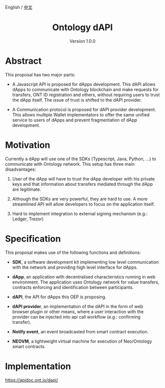 English / [中文](./ontology_dapp_dapi_zh.html)

<h1 align="center">Ontology dAPI</h1>
<p align="center" class="version">Version 1.0.0 </p>

# Abstract

This proposal has two major parts:

* A Javascript API is proposed for dApps development. This dAPI allows dApps to communicate with Ontology blockchain and make requests for transfers, ONT ID registration and others, without requiring users to trust the dApp itself. The issue of trust is shifted to the dAPI provider.

* A Communication protocol is proposed for dAPI provider development. This allows multiple Wallet implementators to offer the same unified service to users of dApps and prevent fragmentation of dApp development.

# Motivation

Currently a dApp will use one of the SDKs (Typescript, Java, Python, ...) to communicate with Ontology network. This setup has three main disadvantages:

1. User of the dApp will have to trust the dApp developer with his private keys and that information about transfers mediated through the dApp are legitimate.

2. Although the SDKs are very powerful, they are hard to use. A more streamlined API will allow developers to focus on the application itself.

3. Hard to implement integration to external signing mechanism (e.g.: Ledger, Trezor)

# Specification

This proposal makes use of the following functions and definitions:

* **SDK**, a software development kit implementing low level communication with the network and providing high level interface for dApps.

* **dApp**, an application with decentralised characteristics running in web environment. The application uses Ontology network for value transfers, contracts enforcing and identification between participants.

* **dAPI**, the API for dApps this OEP is proposing.

* **dAPI provider**, an implementation of the dAPI in the form of web browser plugin or other means, where a user interaction with the provider can be injected into api call workflow (e.g.: confirming transfer).

* **Notify event**, an event broadcasted from smart contract execution.

* **NEOVM**, a lightweight virtual machine for execution of Neo/Ontology smart contracts.

# Implementation

https://apidoc.ont.io/dapi/